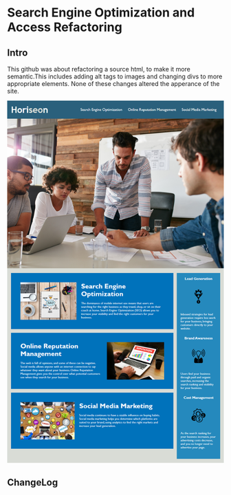 # Search Engine Optimization and Access Refactoring

## Intro
This github was about refactoring a source html, to make it more semantic.This includes adding alt tags to images and changing divs to more appropriate elements. None of these changes altered the apperance of the site.

![site-demo](./assets/images/site-preview.png)

## ChangeLog

